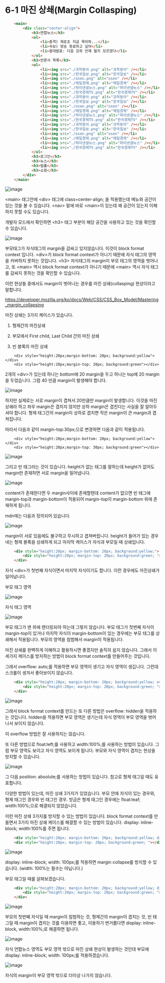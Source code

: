 # 6-1 마진 상쇄(Margin Collasping)

```html
    <main>
        <div class="center-align">
            <h3>연합뉴스</h3>
            <ol>
                <li>충격) 제로초 지금 목아파...</li>
                <li>속보) 방송 종료하고 싶어</li>
                <li>중대발표: 다음 강좌 언제 될지 모르겠다</li>
            </ol>
            <h3>언론사 목록</h3>
            <ul>
                <li><img src="./과학동아.png" alt="과학동아" /></li>
                <li><img src="./한국일보.png" alt="한국일보" /></li>
                <li><img src="./osen.png" alt="osen" /></li>
                <li><img src="./매일경제.png" alt="매일경제" /></li>
                <li><img src="./파이낸셜뉴스.png" alt="파이낸셜뉴스" /></li>
                <li><img src="./한국경제TV.png" alt="한국경제TV" /></li>
                <li><img src="./과학동아.png" alt="과학동아" /></li>
                <li><img src="./한국일보.png" alt="한국일보" /></li>
                <li><img src="./osen.png" alt="osen" /></li>
                <li><img src="./매일경제.png" alt="매일경제" /></li>
                <li><img src="./파이낸셜뉴스.png" alt="파이낸셜뉴스" /></li>
                <li><img src="./한국경제TV.png" alt="한국경제TV" /></li>
                <li><img src="./과학동아.png" alt="과학동아" /></li>
                <li><img src="./한국일보.png" alt="한국일보" /></li>
                <li><img src="./osen.png" alt="osen" /></li>
                <li><img src="./매일경제.png" alt="매일경제" /></li>
                <li><img src="./파이낸셜뉴스.png" alt="파이낸셜뉴스" /></li>
                <li><img src="./한국경제TV.png" alt="한국경제TV" /></li>
            </ul>
            <h3>로그인</h3>
            <h3>뉴스</h3>
            <h3>법률</h3>
            <h3>쇼핑</h3>
        </div>
    </main>
```

![image](https://user-images.githubusercontent.com/79847020/184478432-18faa1ad-d21c-4323-bf1d-546fbcae1e78.png)

\<main\> 태그안에 \<div\> 태그에 class=center-align; 을 적용했는데 메뉴와 공간이 있는 것을 볼 수 있습니다. \<nav\> 밑에 바로 \<main\>이 있는데 왜 공간이 있는지 이해하지 못할 수도 있습니다. 

개발자 모드에서 확인하면 \<h3\> 태그 부분이 해당 공간을 사용하고 있는 것을 확인할 수 있습니다.

![image](https://user-images.githubusercontent.com/79847020/184478575-e42ad27d-6fd7-4476-8a76-7cf5db3338a0.png)	
	
부모태그가 자식태그의 margin을 감싸고 있지않습니다. 이것이 block format context 입니다. \<div\>가 block format context가 아니기 때문에 자식 태그의 영역을 커버하지 못하는 것입니다. \<h3\> 자식태그의 margin이 부모 태그의 영역을 벗어나고, 또 \<main\> 역시 block format context가 아니기 때문에 \<main\> 역시 자식 태그를 감싸지 못하는 것을 확인할 수 있습니다.

이런 현상들 중에서도 margin이 벗어나는 경우를 마진 상쇄(collasping) 현상이라고 말합니다. 

https://developer.mozilla.org/ko/docs/Web/CSS/CSS_Box_Model/Mastering_margin_collapsing

마진 상쇄는 3가지 케이스가 있습니다.

1. 형제간의 마진상쇄

2. 부모에서 First child, Last Child 간의 마진 상쇄

3. 빈 블록의 마진 상쇄

```
    <div style="height:20px;margin-bottom: 20px; background:yellow"></div>
    <div style="height:20px;margin-top: 20px; background:green"></div>
```

2개의 \<div\>가 있는데 하나는 bottom에 20 margin을 두고 하나는 top에 20 margin을 두었습니다. 그럼 40 만큼 margin이 발생해야 합니다. 

![image](https://user-images.githubusercontent.com/79847020/184485654-e3e1f693-c672-4042-aa8e-152984dc4aac.png)

하지만 실제로는 서로 margin이 겹쳐서 20만큼만 margin이 발생합니다. 이것을 마진상쇄라 하고 좌우 margin은 겹치지 않지만 상하 margin은 겹친다는 사실을 잘 알아두셔야 합니다. 형제 태그간의 margin이 상하로 겹치면 작은 margin이 큰 margin과 겹쳐집니다.


따라서 다음과 같이 margin-top:30px;으로 변경하면 다음과 같이 적용됩니다.
```
    <div style="height:20px;margin-bottom: 20px; background:yellow"></div>
    <div style="height:20px;margin-top: 30px; background:green"></div>
``` 

![image](https://user-images.githubusercontent.com/79847020/184525439-4dcbac8e-2eca-4b1b-a682-ee12063a145d.png)


그리고 빈 태그라는 것이 있습니다. height가 없는 태그를 말하는데 height가 없어도 margin만 존재하면 서로 margin을 밀어냅니다. 

![image](https://user-images.githubusercontent.com/79847020/184525530-29ad173c-1524-4d66-9334-94754b5c9c70.png)

content가 존재한다면 두 margin사이에 존재할텐데 content가 없으면 빈 태그에 margin-top과 margin-bottom이 적용되어 margin-top이 margin-bottom 위에 존재하게 됩니다.

mdn에는 다음과 정의되어 있습니다.

![image](https://user-images.githubusercontent.com/79847020/184525589-fce3a50c-7366-4774-b31b-816aad394184.png)

margin이 서로 있음에도 불구하고 무시하고 겹쳐버립니다. height가 들어가 있는 경우네는 형제 블록을 상쇄하게 되고 마지막 케이스가 자식과 부모일 때 상쇄입니다.

```HTML
    <div style="height:20px; margin-bottom: 20px; background:yellow;">
        <div style="height:20px; margin-top: 20px; background:green; "></div>
    </div>
```

자식 \<div\>가 첫번째 자식이면서 마지막 자식이기도 합니다. 이런 경우에도 마진상쇄가 일어납니다. 
  
부모 태그 영역

![image](https://user-images.githubusercontent.com/79847020/184526665-9f8a33b5-ce0c-44ea-a426-08e11828997b.png)

자식 태그 영역

![image](https://user-images.githubusercontent.com/79847020/184526766-36726310-135c-4d0f-a317-c739dd5f9069.png)

부모 태그가 맨 위에 렌더링되야 하는데 그렇지 않습니다. 부모 태그가 첫번째 자식이 margin-top이 있거나 마지막 자식이 margin-bottom이 있는 경우에는 부모 태그를 상쇄해서 적용됩니다. 부모의 영역을 침범해서 margin이 적용됩니다.

마진 상쇄를 완벽하게 이해하고 활용하시면 좋겠지만 솔직히 쉽지 않습니다. 그래서 이 세가지 케이스를 방지하는 방법이 block format context를 만들어주는 것입니다. 

그래서 overflow: auto;를 적용하면 부모 영역이 생기고 자식 영역이 생깁니다. 그런데 스크롤이 생겨서 좋아보이지 않습니다.

```HTML
    <div style="height:20px; margin-bottom: 20px; background:yellow; overflow: auto">
        <div style="height:20px; margin-top: 20px; background:green; "></div>
    </div>
```

![image](https://user-images.githubusercontent.com/79847020/184526820-2fae1ec3-ff82-4b19-8cc4-c7798c4fe303.png)

그래서 block format context를 만드는 또 다른 방법은 overflow: hidden을 적용하는 것입니다. hidden을 적용하면 부모 영역은 생기는데 자식 영역이 부모 영역을 벗어나서 보이지 않습니다. 

이 overflow 방법은 잘 사용하지는 않습니다. 

또 다른 방법으로 float:left;를 사용하고 width:100%;를 사용하는 방법이 있습니다. 그럼 부모 영역도 보이고 자식 영역도 보이게 됩니다. 부모와 자식 영역이 겹치는 현상을 방지할 수 있습니다. 

![image](https://user-images.githubusercontent.com/79847020/184527525-4fe3849c-c69a-40bc-afe9-383b981e4b9e.png)

그 다음 position: absolute;를 사용하는 방법이 있습니다. 참고로 형제 태그일 때도 유효합니다. 

다양한 방법이 있는데, 마진 상쇄 3가지가 있었습니다. 부모 안에 자식이 있는 경우와, 형제 태그인 경우와 빈 태그인 경우. 방금은 형제 태그인 경우에는 float:leaf;  width:100%;으로 해결되지 않았습니다. 

이런 마진 상쇄 3가지를 방지할 수 있는 방법이 있습니다. block format context를 만들면서 3가지 마진 상쇄 케이스를 해결할 수 있는 방법이 있습니다. display: inline-block; width:100%를 주면 됩니다. 

```HTML
    <div style="height:20px; margin-bottom: 20px; background:yellow; display: inline-block; width: 100%;"> </div>
    <div style="height:20px; margin-top: 20px; background:green; "></div>
```
![image](https://user-images.githubusercontent.com/79847020/184528449-e7b57b7a-7959-4789-9a9a-c451c80fa4ae.png)

display: inline-block; width: 100px;를 적용하면 margin collapse를 방지할 수 있습니다.
(width: 100%는 필수는 아닙니다.)

부모 태그일 때를 살펴보겠습니다.

```HTML
    <div style="height:20px; margin-bottom: 20px; background:yellow; display: inline-block; width: 100%;">
        <div style="height:20px; margin-top: 20px; background:green; "></div>
    </div>
```

![image](https://user-images.githubusercontent.com/79847020/184528513-8d0ff7c0-d1ac-4e0d-ba1b-0e5ab0c11de0.png)

부모의 첫번째 자식일 때 margin이 침범하는 것, 형제간의 margin이 겹치는 것, 빈 태그일 때 margin이 겹치는 것를 이용하면 좋고, 이용하기 번거롭다면 display: inline-block, width:100%;로 해결하면 됩니다. 	

![image](https://user-images.githubusercontent.com/79847020/184528643-da3298cc-131d-4658-9f0f-34ac0d562a86.png)
	
자식 연합뉴스 영역도 부모 영역 밖으로 마진 상쇄 현상이 발생하는 것인데 부모에 display: inline-block; width: 100px;를 적용하겠습니다.

![image](https://user-images.githubusercontent.com/79847020/184528700-612c2697-880d-43e5-b37b-52e5b642205f.png)

자식의 margin이 부모 영역 밖으로 더이상 나가지 않습니다.






